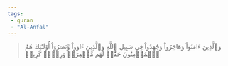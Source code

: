 ```yaml
---
tags: 
 - quran 
 - "Al-Anfal"
---
```


> وَٱلَّذِينَ ءَامَنُواْ وَهَاجَرُواْ وَجَٰهَدُواْ فِي سَبِيلِ ٱللَّهِ وَٱلَّذِينَ ءَاوَواْ وَّنَصَرُوٓاْ أُوْلَـٰٓئِكَ هُمُ ٱلۡمُؤۡمِنُونَ حَقّٗاۚ لَّهُم مَّغۡفِرَةٞ وَرِزۡقٞ كَرِيمٞ
